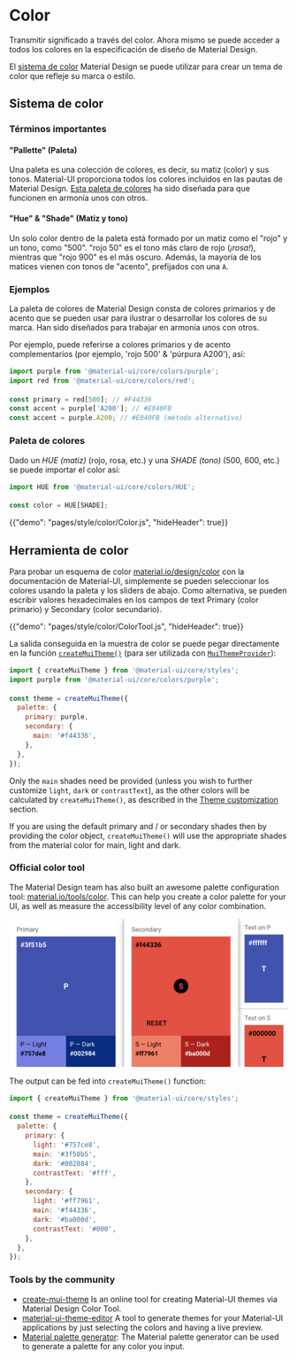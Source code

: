 # Color

<p class="description">Transmitir significado a través del color. Ahora mismo se puede acceder a todos los colores en la especificación de diseño de Material Design.</p>

El [sistema de color](https://material.io/design/color/) Material Design se puede utilizar para crear un tema de color que refleje su marca o estilo.

## Sistema de color

### Términos importantes

#### "Pallette" (Paleta)

Una paleta es una colección de colores, es decir, su matiz (color) y sus tonos. Material-UI proporciona todos los colores incluidos en las pautas de Material Design. [Esta paleta de colores](#color-palette) ha sido diseñada para que funcionen en armonía unos con otros.

#### "Hue" & "Shade" (Matiz y tono)

Un solo color dentro de la paleta está formado por un matiz como el "rojo" y un tono, como "500". "rojo 50" es el tono más claro de rojo (_¡rosa!_), mientras que "rojo 900" es el más oscuro. Además, la mayoría de los matices vienen con tonos de "acento", prefijados con una `A`.

### Ejemplos

La paleta de colores de Material Design consta de colores primarios y de acento que se pueden usar para ilustrar o desarrollar los colores de su marca. Han sido diseñados para trabajar en armonía unos con otros.

Por ejemplo, puede referirse a colores primarios y de acento complementarios (por ejemplo, 'rojo 500' & 'púrpura A200'), así:

```js
import purple from '@material-ui/core/colors/purple';
import red from '@material-ui/core/colors/red';

const primary = red[500]; // #F44336
const accent = purple['A200']; // #E040FB
const accent = purple.A200; // #E040FB (método alternativo)
```

### Paleta de colores

Dado un _HUE (matiz)_ (rojo, rosa, etc.) y una _SHADE (tono)_ (500, 600, etc.) se puede importar el color así:

```jsx
import HUE from '@material-ui/core/colors/HUE';

const color = HUE[SHADE];
```

{{"demo": "pages/style/color/Color.js", "hideHeader": true}}

## Herramienta de color

Para probar un esquema de color [material.io/design/color](https://material.io/design/color/) con la documentación de Material-UI, simplemente se pueden seleccionar los colores usando la paleta y los sliders de abajo. Como alternativa, se pueden escribir valores hexadecimales en los campos de text Primary (color primario) y Secondary (color secundario).

{{"demo": "pages/style/color/ColorTool.js", "hideHeader": true}}

La salida conseguida en la muestra de color se puede pegar directamente en la función [`createMuiTheme()`](/customization/themes/#createmuitheme-options-theme) (para ser utilizada con [`MuiThemeProvider`](/customization/themes/#theme-provider)):

```jsx
import { createMuiTheme } from '@material-ui/core/styles';
import purple from '@material-ui/core/colors/purple';

const theme = createMuiTheme({
  palette: {
    primary: purple,
    secondary: {
      main: '#f44336',
    },
  },
});
```

Only the `main` shades need be provided (unless you wish to further customize `light`, `dark` or `contrastText`), as the other colors will be calculated by `createMuiTheme()`, as described in the [Theme customization](/customization/themes/#palette) section.

If you are using the default primary and / or secondary shades then by providing the color object, `createMuiTheme()` will use the appropriate shades from the material color for main, light and dark.

### Official color tool

The Material Design team has also built an awesome palette configuration tool: [material.io/tools/color](https://material.io/tools/color/). This can help you create a color palette for your UI, as well as measure the accessibility level of any color combination.

<a href="https://material.io/tools/color/#!/?view.left=0&view.right=0&primary.color=3F51B5&secondary.color=F44336">
  <img src="/static/images/color/colorTool.png" alt="Official color tool" style="width: 574px" />
</a>

The output can be fed into `createMuiTheme()` function:

```jsx
import { createMuiTheme } from '@material-ui/core/styles';

const theme = createMuiTheme({
  palette: {
    primary: {
      light: '#757ce8',
      main: '#3f50b5',
      dark: '#002884',
      contrastText: '#fff',
    },
    secondary: {
      light: '#ff7961',
      main: '#f44336',
      dark: '#ba000d',
      contrastText: '#000',
    },
  },
});
```

### Tools by the community

- [create-mui-theme](https://react-theming.github.io/create-mui-theme/) Is an online tool for creating Material-UI themes via Material Design Color Tool.
- [material-ui-theme-editor](https://in-your-saas.github.io/material-ui-theme-editor/) A tool to generate themes for your Material-UI applications by just selecting the colors and having a live preview.
- [Material palette generator](https://material.io/inline-tools/color/): The Material palette generator can be used to generate a palette for any color you input.
